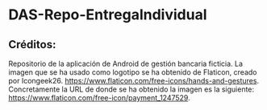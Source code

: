 # DAS-Repo-EntregaIndividual
## Créditos:
Repositorio de la aplicación de Android de gestión bancaria ficticia.
La imagen que se ha usado como logotipo se ha obtenido de Flaticon, creado por Icongeek26. https://www.flaticon.com/free-icons/hands-and-gestures.
Concretamente la URL de donde se ha obtenido la imagen es la siguiente: https://www.flaticon.com/free-icon/payment_1247529.
